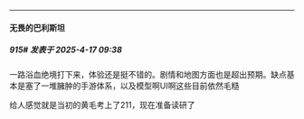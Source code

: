 ﻿
*****

####  无畏的巴利斯坦  
##### 915#       发表于 2025-4-17 09:38

一路浴血绝境打下来，体验还是挺不错的。剧情和地图方面也是超出预期。缺点基本是塞了一堆臃肿的手游体系，以及模型啊UI啊这些目前依然毛糙

给人感觉就是当初的黄毛考上了211，现在准备读研了

